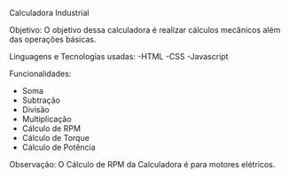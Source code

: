 Calculadora Industrial

Objetivo: O objetivo dessa calculadora é realizar cálculos mecânicos além das operações básicas.

Linguagens e Tecnologias usadas:
-HTML
-CSS
-Javascript

Funcionalidades: 
- Soma
- Subtração
- Divisão
- Multiplicação
- Cálculo de RPM
- Cálculo de Torque
- Cálculo de Potência

Observação: O Cálculo de RPM da Calculadora é para motores elétricos.
